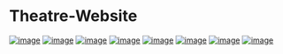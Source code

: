 # Theatre-Website
<a href="https://ibb.co/NSVpGNd"><img src="https://i.ibb.co/PQm4VWv/image.png" alt="image" border="0"></a>
<a href="https://ibb.co/PG4HrjH"><img src="https://i.ibb.co/TMR3w23/image.png" alt="image" border="0"></a>
<a href="https://imgbb.com/"><img src="https://i.ibb.co/nc7MKMx/image.png" alt="image" border="0"></a>
<a href="https://imgbb.com/"><img src="https://i.ibb.co/zRqsyFv/image.png" alt="image" border="0"></a>
<a href="https://ibb.co/5h1wb5S"><img src="https://i.ibb.co/VYL5fvz/image.png" alt="image" border="0"></a>
<a href="https://ibb.co/Yh4gw3r"><img src="https://i.ibb.co/ZxR97VZ/image.png" alt="image" border="0"></a>
<a href="https://ibb.co/hVGS8fX"><img src="https://i.ibb.co/9Wx7Ytw/image.png" alt="image" border="0"></a>
<a href="https://ibb.co/g7F8YVV"><img src="https://i.ibb.co/pPrTqyy/image.png" alt="image" border="0"></a>

